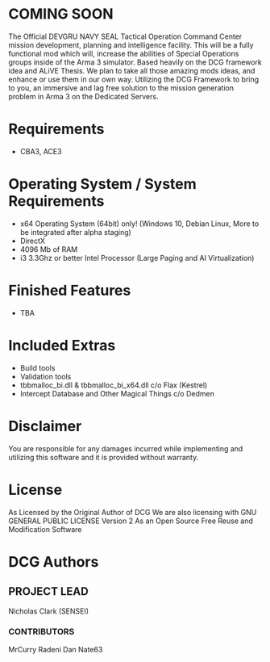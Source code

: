 # COMING SOON
The Official DEVGRU NAVY SEAL Tactical Operation Command Center mission development, planning and intelligence facility. This will be a fully functional mod which will, increase the abilities of Special Operations groups inside of the Arma 3 simulator.
Based heavily on the DCG framework idea and ALiVE Thesis. We plan to take all those amazing mods ideas, and enhance or use them in our own way.
Utilizing the DCG Framework to bring to you, an immersive and lag free solution to the mission generation problem in Arma 3 on the Dedicated Servers.
# Requirements
- CBA3, ACE3
# Operating System / System Requirements
- x64 Operating System (64bit) only! (Windows 10, Debian Linux, More to be integrated after alpha staging)
- DirectX
- 4096 Mb of RAM
- i3 3.3Ghz or better Intel Processor (Large Paging and AI Virtualization)

# Finished Features
- TBA

# Included Extras
- Build tools
- Validation tools
- tbbmalloc_bi.dll & tbbmalloc_bi_x64.dll c/o Flax (Kestrel)
- Intercept Database and Other Magical Things c/o Dedmen



# Disclaimer
You are responsible for any damages incurred while implementing and utilizing this software and it is provided without warranty.

# License
As Licensed by the Original Author of DCG
We are also licensing with  GNU GENERAL PUBLIC LICENSE Version 2
As an Open Source Free Reuse and Modification Software



# DCG Authors

## PROJECT LEAD
Nicholas Clark (SENSEI)

### CONTRIBUTORS
MrCurry
Radeni
Dan
Nate63
